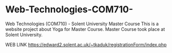 # Web-Technologies-COM710-
Web Technologies (COM710)  - Solent University Master Course
This is a website project about Yoga for Master Course. Master Course took place at Solent University.

WEB LINK
https://edward2.solent.ac.uk/~tkaduk/registrationForm/index.php
